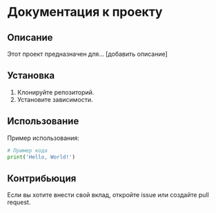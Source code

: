 # Документация к проекту

## Описание
Этот проект предназначен для... [добавить описание]

## Установка
1. Клонируйте репозиторий.
2. Установите зависимости.

## Использование
Пример использования:
```python
# Пример кода
print('Hello, World!')
```

## Контрибьюция
Если вы хотите внести свой вклад, откройте issue или создайте pull request.